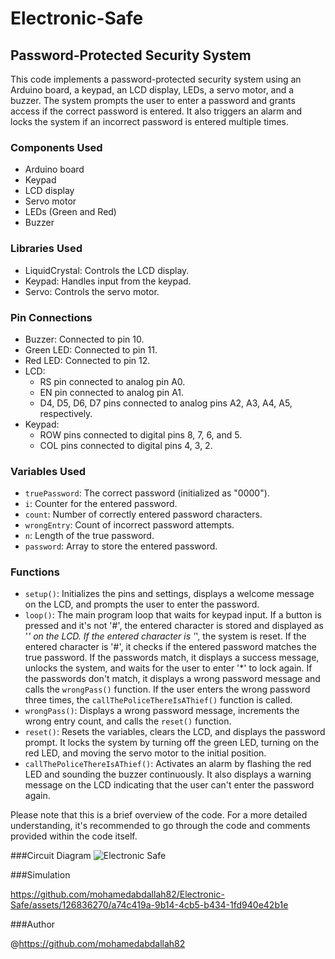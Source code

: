 # Electronic-Safe

## Password-Protected Security System

This code implements a password-protected security system using an Arduino board, a keypad, an LCD display, LEDs, a servo motor, and a buzzer. The system prompts the user to enter a password and grants access if the correct password is entered. It also triggers an alarm and locks the system if an incorrect password is entered multiple times.

### Components Used
- Arduino board
- Keypad
- LCD display
- Servo motor
- LEDs (Green and Red)
- Buzzer

### Libraries Used
- LiquidCrystal: Controls the LCD display.
- Keypad: Handles input from the keypad.
- Servo: Controls the servo motor.

### Pin Connections
- Buzzer: Connected to pin 10.
- Green LED: Connected to pin 11.
- Red LED: Connected to pin 12.
- LCD:
  - RS pin connected to analog pin A0.
  - EN pin connected to analog pin A1.
  - D4, D5, D6, D7 pins connected to analog pins A2, A3, A4, A5, respectively.
- Keypad:
  - ROW pins connected to digital pins 8, 7, 6, and 5.
  - COL pins connected to digital pins 4, 3, 2.

### Variables Used
- `truePassword`: The correct password (initialized as "0000").
- `i`: Counter for the entered password.
- `count`: Number of correctly entered password characters.
- `wrongEntry`: Count of incorrect password attempts.
- `n`: Length of the true password.
- `password`: Array to store the entered password.

### Functions
- `setup()`: Initializes the pins and settings, displays a welcome message on the LCD, and prompts the user to enter the password.
- `loop()`: The main program loop that waits for keypad input. If a button is pressed and it's not '#', the entered character is stored and displayed as '*' on the LCD. If the entered character is '*', the system is reset. If the entered character is '#', it checks if the entered password matches the true password. If the passwords match, it displays a success message, unlocks the system, and waits for the user to enter '*' to lock again. If the passwords don't match, it displays a wrong password message and calls the `wrongPass()` function. If the user enters the wrong password three times, the `callThePoliceThereIsAThief()` function is called.
- `wrongPass()`: Displays a wrong password message, increments the wrong entry count, and calls the `reset()` function.
- `reset()`: Resets the variables, clears the LCD, and displays the password prompt. It locks the system by turning off the green LED, turning on the red LED, and moving the servo motor to the initial position.
- `callThePoliceThereIsAThief()`: Activates an alarm by flashing the red LED and sounding the buzzer continuously. It also displays a warning message on the LCD indicating that the user can't enter the password again.

Please note that this is a brief overview of the code. For a more detailed understanding, it's recommended to go through the code and comments provided within the code itself.

###Circuit Diagram
![Electronic Safe](https://github.com/mohamedabdallah82/Electronic-Safe/assets/126836270/ec524727-b32c-4bac-ab39-4b5084a61deb)

###Simulation


https://github.com/mohamedabdallah82/Electronic-Safe/assets/126836270/a74c419a-9b14-4cb5-b434-1fd940e42b1e


###Author

@https://github.com/mohamedabdallah82
